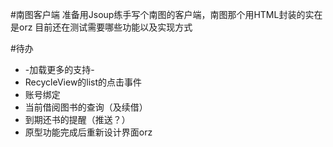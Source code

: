 #南图客户端
准备用Jsoup练手写个南图的客户端，南图那个用HTML封装的实在是orz
目前还在测试需要哪些功能以及实现方式

#待办
* -加载更多的支持-
* RecycleView的list的点击事件
* 账号绑定
* 当前借阅图书的查询（及续借）
* 到期还书的提醒（推送？）
* 原型功能完成后重新设计界面orz